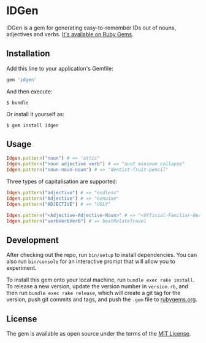 # IDGen

IDGen is a gem for generating easy-to-remember IDs out of nouns, adjectives and verbs. [It's available on Ruby Gems](https://rubygems.org/gems/idgen/versions/1.0).

## Installation

Add this line to your application's Gemfile:

```ruby
gem 'idgen'
```

And then execute:

    $ bundle

Or install it yourself as:

    $ gem install idgen

## Usage

```ruby
Idgen.pattern("noun") # => "attic"
Idgen.pattern("noun adjective verb") # => "aunt minimum collapse"
Idgen.pattern("noun-noun-noun") # => "dentist-fruit-pencil"
```

Three types of capitalisation are supported:

```ruby
Idgen.pattern("adjective") # => "endless"
Idgen.pattern("Adjective") # => "Genuine"
Idgen.pattern("ADJECTIVE") # => "UGLY"

Idgen.pattern("<Adjective-Adjective-Noun>" # => "<Official-Familiar-Bedroom>"
Idgen.pattern("verbVerbVerb") # => beatRelateTravel
```

## Development

After checking out the repo, run `bin/setup` to install dependencies. You can also run `bin/console` for an interactive prompt that will allow you to experiment.

To install this gem onto your local machine, run `bundle exec rake install`. To release a new version, update the version number in `version.rb`, and then run `bundle exec rake release`, which will create a git tag for the version, push git commits and tags, and push the `.gem` file to [rubygems.org](https://rubygems.org).

## License

The gem is available as open source under the terms of the [MIT License](http://opensource.org/licenses/MIT).

